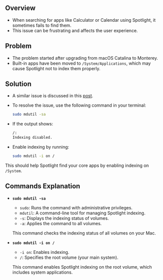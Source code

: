 ## Overview

- When searching for apps like Calculator or Calendar using Spotlight, it sometimes fails to find them.
- This issue can be frustrating and affects the user experience.

## Problem

- The problem started after upgrading from macOS Catalina to Monterey.
- Built-in apps have been moved to `/System/Applications`, which may cause Spotlight not to index them properly.

## Solution

- A similar issue is discussed in this [post](https://apple.stackexchange.com/questions/431281/spotlight-search-useless-for-basic-core-apps).
- To resolve the issue, use the following command in your terminal:

  ```zsh
  sudo mdutil -sa
  ```

- If the output shows:

  ```zsh
  /:
  Indexing disabled.
  ```

- Enable indexing by running:

  ```zsh
  sudo mdutil -i on /
  ```

This should help Spotlight find your core apps by enabling indexing on `/System`.

## Commands Explanation

- **`sudo mdutil -sa`**
    - `sudo`: Runs the command with administrative privileges.
    - `mdutil`: A command-line tool for managing Spotlight indexing.
    - `-s`: Displays the indexing status of volumes.
    - `-a`: Applies the command to all volumes.
    
    This command checks the indexing status of all volumes on your Mac.
    
- **`sudo mdutil -i on /`**
    
    - `-i on`: Enables indexing.
    - `/`: Specifies the root volume (your main system).
    
    This command enables Spotlight indexing on the root volume, which includes system applications.